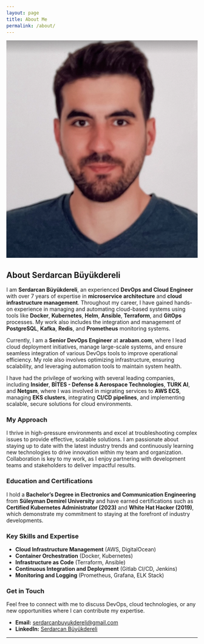 ```yaml
---
layout: page
title: About Me
permalink: /about/
---
```


![Profile Picture](/assets/images/bio-photo.png)

## About Serdarcan Büyükdereli

I am **Serdarcan Büyükdereli**, an experienced **DevOps and Cloud Engineer** with over 7 years of expertise in **microservice architecture** and **cloud infrastructure management**. Throughout my career, I have gained hands-on experience in managing and automating cloud-based systems using tools like **Docker**, **Kubernetes**, **Helm**, **Ansible**, **Terraform**, and **GitOps** processes. My work also includes the integration and management of **PostgreSQL**, **Kafka**, **Redis**, and **Prometheus** monitoring systems.

Currently, I am a **Senior DevOps Engineer** at **arabam.com**, where I lead cloud deployment initiatives, manage large-scale systems, and ensure seamless integration of various DevOps tools to improve operational efficiency. My role also involves optimizing infrastructure, ensuring scalability, and leveraging automation tools to maintain system health.

I have had the privilege of working with several leading companies, including **Insider**, **BİTES - Defense & Aerospace Technologies**, **TURK AI**, and **Netgsm**, where I was involved in migrating services to **AWS ECS**, managing **EKS clusters**, integrating **CI/CD pipelines**, and implementing scalable, secure solutions for cloud environments.

### My Approach
I thrive in high-pressure environments and excel at troubleshooting complex issues to provide effective, scalable solutions. I am passionate about staying up to date with the latest industry trends and continuously learning new technologies to drive innovation within my team and organization. Collaboration is key to my work, as I enjoy partnering with development teams and stakeholders to deliver impactful results.

### Education and Certifications
I hold a **Bachelor’s Degree in Electronics and Communication Engineering** from **Süleyman Demirel University** and have earned certifications such as **Certified Kubernetes Administrator (2023)** and **White Hat Hacker (2019)**, which demonstrate my commitment to staying at the forefront of industry developments.

### Key Skills and Expertise
- **Cloud Infrastructure Management** (AWS, DigitalOcean)
- **Container Orchestration** (Docker, Kubernetes)
- **Infrastructure as Code** (Terraform, Ansible)
- **Continuous Integration and Deployment** (Gitlab CI/CD, Jenkins)
- **Monitoring and Logging** (Prometheus, Grafana, ELK Stack)

### Get in Touch
Feel free to connect with me to discuss DevOps, cloud technologies, or any new opportunities where I can contribute my expertise.

- **Email:** [serdarcanbuyukdereli@gmail.com](mailto:serdarcanbuyukdereli@gmail.com)
- **LinkedIn:** [Serdarcan Büyükdereli](https://medium.com/@serdarcanbuyukdereli)

---
